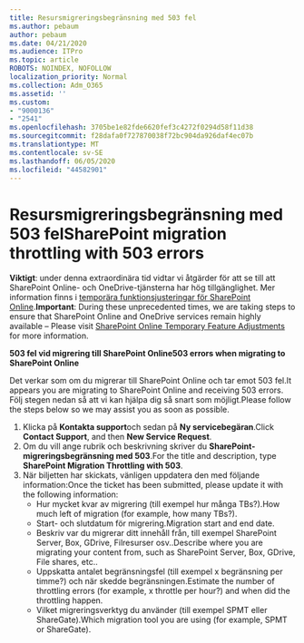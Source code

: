 ```yaml
---
title: Resursmigreringsbegränsning med 503 fel
ms.author: pebaum
author: pebaum
ms.date: 04/21/2020
ms.audience: ITPro
ms.topic: article
ROBOTS: NOINDEX, NOFOLLOW
localization_priority: Normal
ms.collection: Adm_O365
ms.assetid: ''
ms.custom:
- "9000136"
- "2541"
ms.openlocfilehash: 3705be1e82fde6620fef3c4272f0294d58f11d38
ms.sourcegitcommit: f28dafa0f727870038f72bc904da926daf4ec07b
ms.translationtype: MT
ms.contentlocale: sv-SE
ms.lasthandoff: 06/05/2020
ms.locfileid: "44582901"
---
```

# <a name="sharepoint-migration-throttling-with-503-errors"></a><span data-ttu-id="ba154-102">Resursmigreringsbegränsning med 503 fel</span><span class="sxs-lookup"><span data-stu-id="ba154-102">SharePoint migration throttling with 503 errors</span></span>

<span data-ttu-id="ba154-103">**Viktigt**: under denna extraordinära tid vidtar vi åtgärder för att se till att SharePoint Online- och OneDrive-tjänsterna har hög tillgänglighet. Mer information finns i [temporära funktionsjusteringar för SharePoint Online](https://aka.ms/ODSPAdjustments).</span><span class="sxs-lookup"><span data-stu-id="ba154-103">**Important**: During these unprecedented times, we are taking steps to ensure that SharePoint Online and OneDrive services remain highly available – Please visit [SharePoint Online Temporary Feature Adjustments](https://aka.ms/ODSPAdjustments) for more information.</span></span>

<span data-ttu-id="ba154-104">**503 fel vid migrering till SharePoint Online**</span><span class="sxs-lookup"><span data-stu-id="ba154-104">**503 errors when migrating to SharePoint Online**</span></span>

<span data-ttu-id="ba154-105">Det verkar som om du migrerar till SharePoint Online och tar emot 503 fel.</span><span class="sxs-lookup"><span data-stu-id="ba154-105">It appears you are migrating to SharePoint Online and receiving 503 errors.</span></span> <span data-ttu-id="ba154-106">Följ stegen nedan så att vi kan hjälpa dig så snart som möjligt.</span><span class="sxs-lookup"><span data-stu-id="ba154-106">Please follow the steps below so we may assist you as soon as possible.</span></span> 

1. <span data-ttu-id="ba154-107">Klicka på **Kontakta support**och sedan på **Ny servicebegäran**.</span><span class="sxs-lookup"><span data-stu-id="ba154-107">Click **Contact Support**, and then **New Service Request**.</span></span>
2. <span data-ttu-id="ba154-108">Om du vill ange rubrik och beskrivning skriver du **SharePoint-migreringsbegränsning med 503**.</span><span class="sxs-lookup"><span data-stu-id="ba154-108">For the title and description, type **SharePoint Migration Throttling with 503**.</span></span>
3. <span data-ttu-id="ba154-109">När biljetten har skickats, vänligen uppdatera den med följande information:</span><span class="sxs-lookup"><span data-stu-id="ba154-109">Once the ticket has been submitted, please update it with the following information:</span></span>
    - <span data-ttu-id="ba154-110">Hur mycket kvar av migrering (till exempel hur många TBs?).</span><span class="sxs-lookup"><span data-stu-id="ba154-110">How much left of migration (for example, how many TBs?).</span></span>
    - <span data-ttu-id="ba154-111">Start- och slutdatum för migrering.</span><span class="sxs-lookup"><span data-stu-id="ba154-111">Migration start and end date.</span></span>
    - <span data-ttu-id="ba154-112">Beskriv var du migrerar ditt innehåll från, till exempel SharePoint Server, Box, GDrive, Filresurser osv..</span><span class="sxs-lookup"><span data-stu-id="ba154-112">Describe where you are migrating your content from, such as SharePoint Server, Box, GDrive, File shares, etc..</span></span>
    - <span data-ttu-id="ba154-113">Uppskatta antalet begränsningsfel (till exempel x begränsning per timme?) och när skedde begränsningen.</span><span class="sxs-lookup"><span data-stu-id="ba154-113">Estimate the number of throttling errors (for example, x throttle per hour?) and when did the throttling happen.</span></span>
    - <span data-ttu-id="ba154-114">Vilket migreringsverktyg du använder (till exempel SPMT eller ShareGate).</span><span class="sxs-lookup"><span data-stu-id="ba154-114">Which migration tool you are using (for example, SPMT or ShareGate).</span></span>


